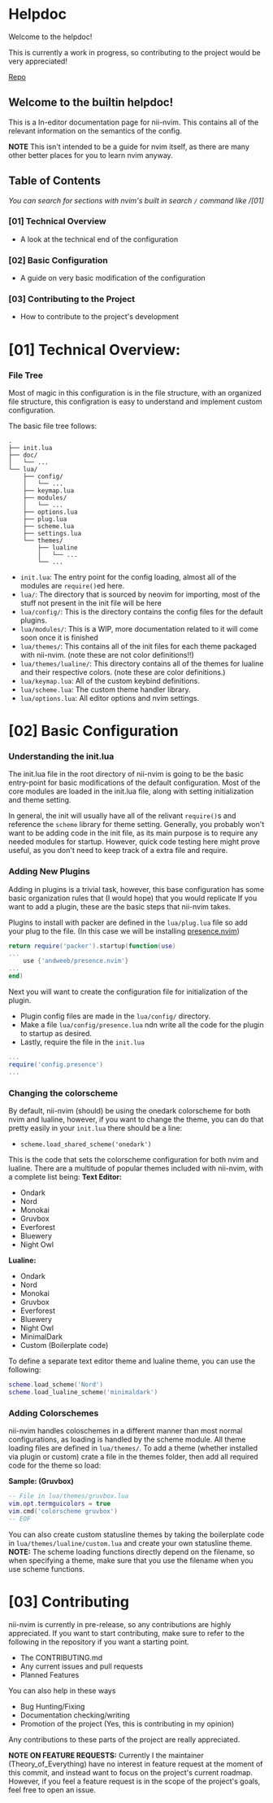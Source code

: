 # Helpdoc

Welcome to the helpdoc!

This is currently a work in progress, so contributing to the project would be very appreciated!

[Repo](https://github.com/Theory-of-Everything/nii-nvim)




## Welcome to the builtin helpdoc!
This is a In-editor documentation page for nii-nvim. This contains all of the relevant information on the semantics of the config.

**NOTE** This isn't intended to be a guide for nvim itself, as there are many other better places for you to learn nvim anyway.

## Table of Contents
*You can search for sections with nvim's built in search `/` command like /[01]*

### [01] Technical Overview
 - A look at the technical end of the configuration

### [02] Basic Configuration
 - A guide on very basic modification of the configuration

### [03] Contributing to the Project
 - How to contribute to the project's development



# [01] Technical Overview:

### File Tree

Most of magic in this configuration is in the file structure, with an organized file structure,
this configration is easy to understand and implement custom configuration.

The basic file tree follows:
```
.
├── init.lua
├── doc/
│   └── ...
└── lua/
    ├── config/
    │   └── ...
    ├── keymap.lua
    ├── modules/
    │   └── ...
    ├── options.lua
    ├── plug.lua
    ├── scheme.lua
    ├── settings.lua
    └── themes/
        ├── lualine
        │   └── ...
        └── ...
```
 - `init.lua`: 			    The entry point for the config loading, almost all of the modules are `require()`ed here.
 - `lua/`: 		    	    The directory that is sourced by neovim for importing, most of the stuff not present in the init file will be here
 - `lua/config/`: 		    This is the directory contains the config files for the default plugins.
 - `lua/modules/`: 		    This is a WIP, more documentation related to it will come soon once it is finished
 - `lua/themes/`: 		    This contains all of the init files for each theme packaged with nii-nvim. (note these are not color definitions!!)
 - `lua/themes/lualine/`: 	This directory contains all of the themes for lualine and their respective colors. (note these are color definitions.)
 - `lua/keymap.lua`: 		All of the custom keybind definitions.
 - `lua/scheme.lua`: 		The custom theme handler library.
 - `lua/options.lua`: 		All editor options and nvim settings.

# [02] Basic Configuration

### Understanding the init.lua

The init.lua file in the root directory of nii-nvim is going to be the basic entry-point for basic modifications of the default configuration.
Most of the core modules are loaded in the init.lua file, along with setting initialization and theme setting.

In general, the init will usually have all of the relivant `require()`s and reference the `scheme` library for theme setting.
Generally, you probably won't want to be adding code in the init file, as its main purpose is to require any needed modules for startup.
However, quick code testing here might prove useful, as you don't need to keep track of a extra file and require.

### Adding New Plugins
Adding in plugins is a trivial task, however, this base configuration has some basic organization rules that (I would hope) that you would replicate
If you want to add a plugin, these are the basic steps that nii-nvim takes.


Plugins to install with packer are defined in the `lua/plug.lua` file so add your plug to the file. (In this case we will be installing [presence.nvim](https://github.com/andweeb/presence.nvim))
```lua
return require('packer').startup(function(use)
...
    use {'andweeb/presence.nvim'}
...
end)
```

Next you will want to create the configuration file for initialization of the plugin.
 - Plugin config files are made in the `lua/config/` directory.
 - Make a file `lua/config/presence.lua` ndn write all the code for the plugin to startup as desired.
 - Lastly, require the file in the `init.lua`
 ```lua
...
require('config.presence')
...
 ```

### Changing the colorscheme

By default, nii-nvim (should) be using the onedark colorscheme for both nvim and lualine, however, if you want to change the theme, you can do that pretty easily
in your `init.lua` there should be a line:
 - `scheme.load_shared_scheme('onedark')`

This is the code that sets the colorscheme configuration for both nvim and lualine.
There are a multitude of popular themes included with nii-nvim, with a complete list being:
**Text Editor:**
 - Ondark
 - Nord
 - Monokai
 - Gruvbox
 - Everforest
 - Bluewery
 - Night Owl

 **Lualine:**
 - Ondark
 - Nord
 - Monokai
 - Gruvbox
 - Everforest
 - Bluewery
 - Night Owl
 - MinimalDark
 - Custom (Boilerplate code)

 To define a separate text editor theme and lualine theme, you can use the following:
 ```lua
scheme.load_scheme('Nord')
scheme.load_lualine_scheme('minimaldark')
 ```
### Adding Colorschemes

nii-nvim handles coloschemes in a different manner than most normal configurations, as loading is handled by the scheme module.
All theme loading files are defined in `lua/themes/`.
To add a theme (whether installed via plugin or custom) crate a file in the themes folder, then add all required code for the theme so load:

**Sample: (Gruvbox)**
```lua
-- File in lua/themes/gruvbox.lua
vim.opt.termguicolors = true
vim.cmd('colorscheme gruvbox')
-- EOF
```

You can also create custom statusline themes by taking the boilerplate code in `lua/themes/lualine/custom.lua` and create your own statusline theme.
**NOTE:** The scheme loading functions directly depend on the filename, so when specifying a theme, make sure that you use the filename when you use scheme functions.

# [03] Contributing
nii-nvim is currently in pre-release, so any contributions are highly appreciated.
If you want to start contributing, make sure to refer to the following in the repository if you want a starting point.

 - The CONTRIBUTING.md 
 - Any current issues and pull requests
 - Planned Features

You can also help in these ways
 - Bug Hunting/Fixing
 - Documentation checking/writing
 - Promotion of the project (Yes, this is contributing in my opinion)

Any contributions to these parts of the project are really appreciated.

**NOTE ON FEATURE REQUESTS:** Currently I the maintainer (Theory_of_Everything) have no interest in feature request at the moment of this commit,
and instead want to focus on the project's current roadmap. However, if you feel a feature request is in the scope of the project's goals, feel free to open an issue.
